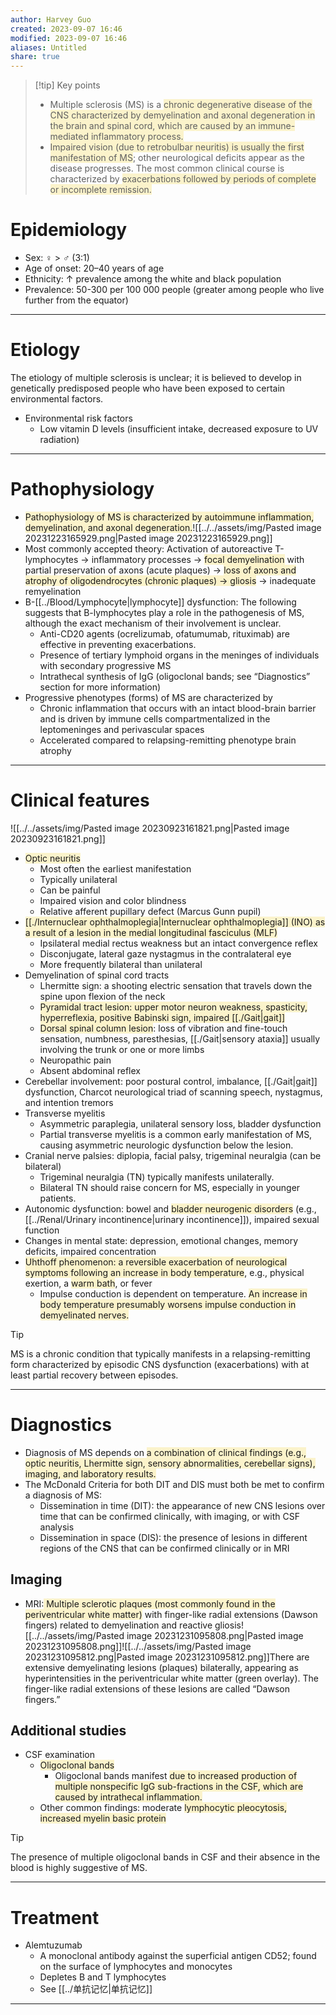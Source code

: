 ```yaml
---
author: Harvey Guo
created: 2023-09-07 16:46
modified: 2023-09-07 16:46
aliases: Untitled
share: true
---
```

>[!tip] Key points
>- Multiple sclerosis (MS) is a <span style="background:rgba(240, 200, 0, 0.2)">chronic degenerative disease of the CNS characterized by demyelination and axonal degeneration in the brain and spinal cord, which are caused by an immune-mediated inflammatory process.</span>
>- <span style="background:rgba(240, 200, 0, 0.2)">Impaired vision (due to retrobulbar neuritis) is usually the first manifestation of MS</span>; other neurological deficits appear as the disease progresses. The most common clinical course is characterized by <span style="background:rgba(240, 200, 0, 0.2)">exacerbations followed by periods of complete or incomplete remission.</span>
# Epidemiology
- Sex: ♀ > ♂ (3:1)
- Age of onset: 20–40 years of age
- Ethnicity: ↑ prevalence among the white and black population
- Prevalence: 50-300 per 100 000 people (greater among people who live further from the equator)

---
# Etiology
The etiology of multiple sclerosis is unclear; it is believed to develop in genetically predisposed people who have been exposed to certain environmental factors.
- Environmental risk factors
	- Low vitamin D levels (insufficient intake, decreased exposure to UV radiation)

---
# Pathophysiology
- <span style="background:rgba(240, 200, 0, 0.2)">Pathophysiology of MS is characterized by autoimmune inflammation, demyelination, and axonal degeneration.</span>![[../../assets/img/Pasted image 20231223165929.png|Pasted image 20231223165929.png]]
- Most commonly accepted theory: Activation of autoreactive T-lymphocytes  → inflammatory processes → <span style="background:rgba(240, 200, 0, 0.2)">focal demyelination</span> with partial preservation of axons (acute plaques) → <span style="background:rgba(240, 200, 0, 0.2)">loss of axons and atrophy of oligodendrocytes (chronic plaques) → gliosis</span>  → inadequate remyelination
- B-[[../Blood/Lymphocyte|lymphocyte]] dysfunction: The following suggests that B-lymphocytes play a role in the pathogenesis of MS, although the exact mechanism of their involvement is unclear.
	- Anti-CD20 agents (ocrelizumab, ofatumumab, rituximab) are effective in preventing exacerbations. 
	- Presence of tertiary lymphoid organs in the meninges of individuals with secondary progressive MS
	- Intrathecal synthesis of IgG (oligoclonal bands; see “Diagnostics” section for more information)
- Progressive phenotypes (forms) of MS are characterized by
	- Chronic inflammation that occurs with an intact blood-brain barrier and is driven by immune cells compartmentalized in the leptomeninges and perivascular spaces
	- Accelerated compared to relapsing-remitting phenotype brain atrophy

---
# Clinical features
![[../../assets/img/Pasted image 20230923161821.png|Pasted image 20230923161821.png]]
- <span style="background:rgba(240, 200, 0, 0.2)">Optic neuritis</span>
	- Most often the earliest manifestation
	- Typically unilateral
	- Can be painful
	- Impaired vision and color blindness
	- Relative afferent pupillary defect (Marcus Gunn pupil)
- <span style="background:rgba(240, 200, 0, 0.2)">[[./Internuclear ophthalmoplegia|Internuclear ophthalmoplegia]] (INO) as a result of a lesion in the medial longitudinal fasciculus (MLF) </span>
	- Ipsilateral medial rectus weakness but an intact convergence reflex
	- Disconjugate, lateral gaze nystagmus in the contralateral eye
	- More frequently bilateral than unilateral
- Demyelination of spinal cord tracts
	- Lhermitte sign: a shooting electric sensation that travels down the spine upon flexion of the neck 
	- <span style="background:rgba(240, 200, 0, 0.2)">Pyramidal tract lesion: upper motor neuron weakness, spasticity, hyperreflexia, positive Babinski sign, impaired [[./Gait|gait]]</span>
	- <span style="background:rgba(240, 200, 0, 0.2)">Dorsal spinal column lesion</span>: loss of vibration and fine-touch sensation, numbness, paresthesias, [[./Gait|sensory ataxia]] usually involving the trunk or one or more limbs 
	- Neuropathic pain
	- Absent abdominal reflex
- Cerebellar involvement: poor postural control, imbalance, [[./Gait|gait]] dysfunction, Charcot neurological triad of scanning speech, nystagmus, and intention tremors 
- Transverse myelitis
	- Asymmetric paraplegia, unilateral sensory loss, bladder dysfunction
	- Partial transverse myelitis is a common early manifestation of MS, causing asymmetric neurologic dysfunction below the lesion.
- Cranial nerve palsies: diplopia, facial palsy, trigeminal neuralgia (can be bilateral)
	- Trigeminal neuralgia (TN) typically manifests unilaterally.
	- Bilateral TN should raise concern for MS, especially in younger patients. 
- Autonomic dysfunction: bowel and <span style="background:rgba(240, 200, 0, 0.2)">bladder neurogenic disorders</span> (e.g., [[../Renal/Urinary incontinence|urinary incontinence]]), impaired sexual function 
- Changes in mental state: depression, emotional changes, memory deficits, impaired concentration 
- <span style="background:rgba(240, 200, 0, 0.2)">Uhthoff phenomenon: a reversible exacerbation of neurological symptoms following an increase in body temperature</span>, e.g., physical exertion, a <span style="background:rgba(240, 200, 0, 0.2)">warm bath</span>, or fever
	- Impulse conduction is dependent on temperature. <span style="background:rgba(240, 200, 0, 0.2)">An increase in body temperature presumably worsens impulse conduction in demyelinated nerves.</span>

>[!tip] 
>MS is a chronic condition that typically manifests in a relapsing-remitting form characterized by episodic CNS dysfunction (exacerbations) with at least partial recovery between episodes.

---
# Diagnostics
- Diagnosis of MS depends on <span style="background:rgba(240, 200, 0, 0.2)">a combination of clinical findings (e.g., optic neuritis, Lhermitte sign, sensory abnormalities, cerebellar signs), imaging, and laboratory results.</span>
- The McDonald Criteria for both DIT and DIS must both be met to confirm a diagnosis of MS: 
	- Dissemination in time (DIT): the appearance of new CNS lesions over time that can be confirmed clinically, with imaging, or with CSF analysis
	- Dissemination in space (DIS): the presence of lesions in different regions of the CNS that can be confirmed clinically or in MRI
## Imaging
- MRI:<span style="background:rgba(240, 200, 0, 0.2)"> Multiple sclerotic plaques (most commonly found in the periventricular white matter)</span> with finger-like radial extensions (Dawson fingers) related to demyelination and reactive gliosis![[../../assets/img/Pasted image 20231231095808.png|Pasted image 20231231095808.png]]![[../../assets/img/Pasted image 20231231095812.png|Pasted image 20231231095812.png]]There are extensive demyelinating lesions (plaques) bilaterally, appearing as hyperintensities in the periventricular white matter (green overlay). The finger-like radial extensions of these lesions are called “Dawson fingers.”
## Additional studies
- CSF examination
	- <span style="background:rgba(240, 200, 0, 0.2)">Oligoclonal bands</span>
		- Oligoclonal bands manifest <span style="background:rgba(240, 200, 0, 0.2)">due to increased production of multiple nonspecific IgG sub-fractions in the CSF, which are caused by intrathecal inflammation.</span>
	- Other common findings: moderate <span style="background:rgba(240, 200, 0, 0.2)">lymphocytic pleocytosis, increased myelin basic protein</span>

>[!tip] 
>The presence of multiple oligoclonal bands in CSF and their absence in the blood is highly suggestive of MS.

---
# Treatment
- Alemtuzumab
	- A monoclonal antibody against the superficial antigen CD52; found on the surface of lymphocytes and monocytes
	- Depletes B and T lymphocytes
	- See [[../单抗记忆|单抗记忆]]

---
